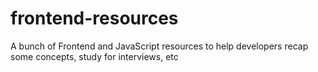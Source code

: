 # frontend-resources
 A bunch of Frontend and JavaScript resources to help developers recap some concepts, study for interviews, etc 
